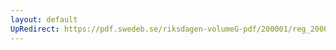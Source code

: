 ```yaml
---
layout: default
UpRedirect: https://pdf.swedeb.se/riksdagen-volumeG-pdf/200001/reg_200001/reg_200001_0088.pdf
---
```

